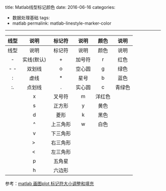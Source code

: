 title: Matlab线型标记颜色
date: 2016-06-16
categories:
- 数据处理基础
tags:
- matlab
permalink: matlab-linestyle-marker-color
---

线型|说明|标记符|说明|颜色|说明
:-:|:-:|:-:|:-:|:-:|:-:
线型|说明|标记符|说明|颜色|说明
-|实线(默认)|+|加号符|r|红色
- -|双划线|o|空心圆|g|绿色
:|虚线|*|星号|b|蓝色
:.|点划线|.|实心圆|c|青绿色
||x|叉号符|m|洋红色
||s|正方形|y|黄色
||d|菱形|k|黑色
||^|上三角形|w|白色
||v|下三角形||
||> |右三角形||
||< |左三角形||
||p|五角星||
||h|六边形||

参考：[matlab 画图plot 标记符大小调整和填充  ](http://xiangyan0212.blog.163.com/blog/static/2070372542013956220103/)
